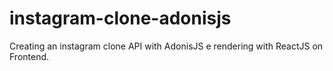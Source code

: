 # instagram-clone-adonisjs
Creating an instagram clone API with AdonisJS e rendering with ReactJS on Frontend.
